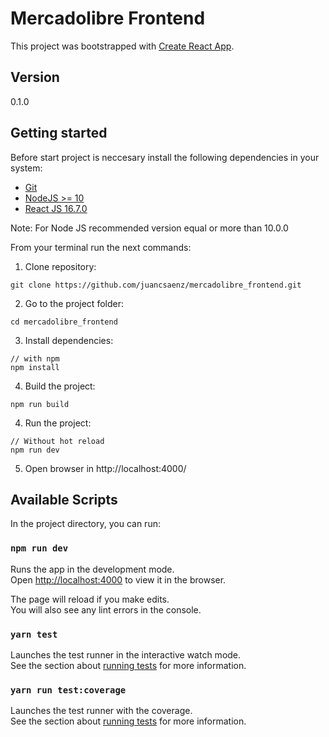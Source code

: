 # Mercadolibre Frontend

This project was bootstrapped with [Create React App](https://github.com/facebook/create-react-app).

## Version 
0.1.0

## Getting started

Before start project is neccesary install the following dependencies in your system:

* [Git](https://git-scm.com/)
* [NodeJS >= 10](https://nodejs.org)
* [React JS 16.7.0](https://reactjs.org/docs/getting-started.html)

Note: For Node JS recommended version equal or more than 10.0.0

From your terminal run the next commands: 

1) Clone repository:
```
git clone https://github.com/juancsaenz/mercadolibre_frontend.git
```

2) Go to the project folder:
```
cd mercadolibre_frontend
``` 

3) Install dependencies:
```
// with npm
npm install
```

4) Build the project:

```
npm run build
```

4) Run the project:

```
// Without hot reload
npm run dev
```

5) Open browser in http://localhost:4000/


## Available Scripts

In the project directory, you can run:

### `npm run dev`

Runs the app in the development mode.<br>
Open [http://localhost:4000](http://localhost:4000) to view it in the browser.

The page will reload if you make edits.<br>
You will also see any lint errors in the console.

### `yarn test`

Launches the test runner in the interactive watch mode.<br>
See the section about [running tests](https://facebook.github.io/create-react-app/docs/running-tests) for more information.

### `yarn run test:coverage`

Launches the test runner with the coverage.<br>
See the section about [running tests](https://facebook.github.io/create-react-app/docs/running-tests) for more information.